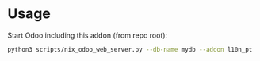 # Usage

Start Odoo including this addon (from repo root):

```bash
python3 scripts/nix_odoo_web_server.py --db-name mydb --addon l10n_pt
```

